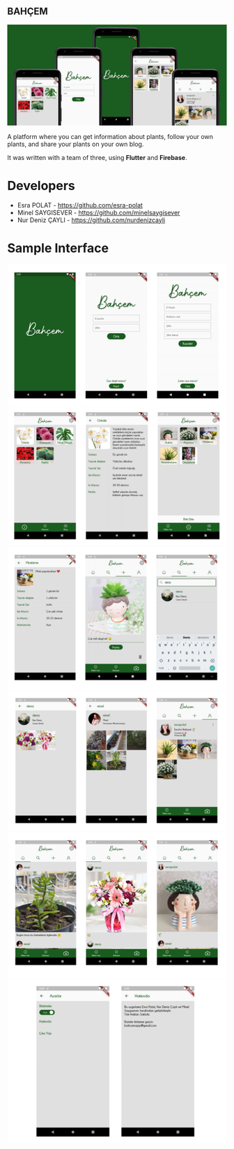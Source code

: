 ## BAHÇEM

![](assets/images/bahcem-cover.png)

A platform where you can get information about plants, follow your own plants, and share your plants on your own blog.

It was written with a team of three, using **Flutter** and **Firebase**.

# Developers
* Esra POLAT - https://github.com/esra-polat
* Minel SAYGISEVER - https://github.com/minelsaygisever
* Nur Deniz ÇAYLI - https://github.com/nurdenizcayli

# Sample Interface
![](assets/images/1.png)
![](assets/images/2.png)
![](assets/images/3.png)
![](assets/images/4.png)
![](assets/images/5.png)
![](assets/images/6.png)
